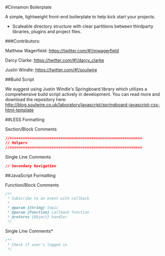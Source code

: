 #Cinnamon Boilerplate

A simple, lightweight front-end boilerplate to help kick start your projects.

* Scaleable directory structure with clear partitions between thirdparty libraries, plugins and project files.

###Contributors:

Matthew Wagerfield: https://twitter.com/#!/mwagerfield

Darcy Clarke: https://twitter.com/#!/darcy_clarke

Justin Windle: https://twitter.com/#!/soulwire

##Build Script

We suggest using Justin Windle's Springboard library which utilizes a comprehensive build script actively in development. You can read more and download the repository here: http://blog.soulwire.co.uk/laboratory/javascript/springboard-javascript-css-html-template

##LESS Formatting

Section/Block Comments

```css
//============================================================
// Helpers
//============================================================
```

Single Line Comments

```css
// Secondary Navigation
```

##JavaScript Formatting

Function/Block Comments

```javascript
/**
 * Subscribe to an event with callback
 * 
 * @param {String} topic 
 * @param {Function} callback function
 * @returns {Object} handler
 */
```

Single Line Comments*

```javascript
/**
 * Check if user's logged in
 */
```


